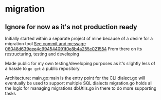 # migration
## Ignore for now as it's not production ready

Initially started within a separate project of mine because of a desire for a migration tool
[See commit and message 06048d639eee4c994544091f0e8b4a255c021554](https://github.com/peeperklip/migration/commit/06048d639eee4c994544091f0e8b4a255c021554) From there on its restructuring, testing and developing

Made public for my own testing/developing purposes as it's slightly less of a hassle to `go get` a public repository


Architecture:
main.go:main is the entry point for the CLI
dialect.go will eventually be used to support multiple SQL dialects
migration.go holds all the logic for managing migrations
dbUtils.go in there to do more supporting tasks